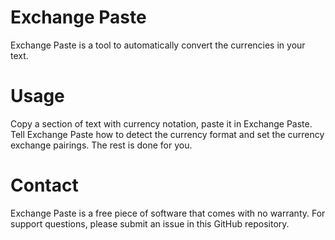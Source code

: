 # Exchange Paste
Exchange Paste is a tool to automatically convert the currencies in your text.

# Usage
Copy a section of text with currency notation, paste it in Exchange Paste. Tell Exchange Paste how to detect the currency format and set the currency exchange pairings. The rest is done for you.

# Contact
Exchange Paste is a free piece of software that comes with no warranty. For support questions, please submit an issue in this GitHub repository.
